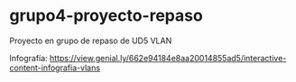 # grupo4-proyecto-repaso
Proyecto en grupo de repaso de UD5 VLAN


Infografía: https://view.genial.ly/662e94184e8aa20014855ad5/interactive-content-infografia-vlans
